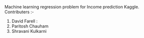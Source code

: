 Machine learning regression problem for Income prediction Kaggle.
 Contributers :- 
 1. David Farell : 
 2. Paritosh Chauham
 3. Shravani Kulkarni
